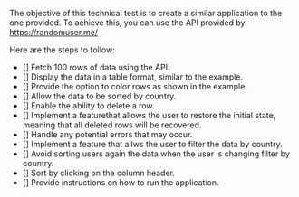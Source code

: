 The objective of this technical test is to create a similar application to the one provided. To achieve this, you can use the API provided by https://randomuser.me/ ,

Here are the steps to follow:

- [] Fetch 100 rows of data using the API.
- [] Display the data in a table format, similar to the example.
- [] Provide the option to color rows as shown in the example.
- [] Allow the data to be sorted by country.
- [] Enable the ability to delete a row.
- [] Implement a featurethat allows the user to restore the initial state, meaning that all deleted rows will be recovered.
- [] Handle any potential errors that may occur.
- [] Implement a feature that allws the user to filter the data by country.
- [] Avoid sorting users again the data when the user is changing filter by country.
- [] Sort by clicking on the column header.
- [] Provide instructions on how to run the application.
